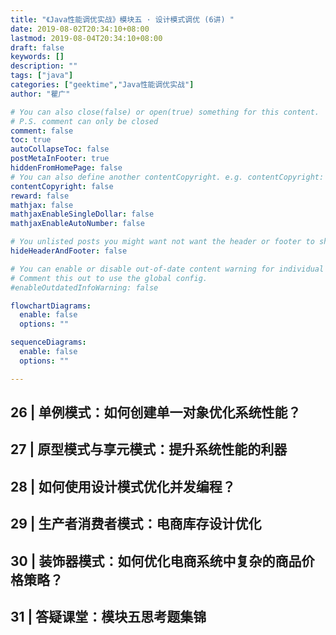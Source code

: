 ```yaml
---
title: "《Java性能调优实战》模块五 · 设计模式调优 (6讲) "
date: 2019-08-02T20:34:10+08:00
lastmod: 2019-08-04T20:34:10+08:00
draft: false
keywords: []
description: ""
tags: ["java"]
categories: ["geektime","Java性能调优实战"]
author: "瞿广"

# You can also close(false) or open(true) something for this content.
# P.S. comment can only be closed
comment: false
toc: true
autoCollapseToc: false
postMetaInFooter: true
hiddenFromHomePage: false
# You can also define another contentCopyright. e.g. contentCopyright: "This is another copyright."
contentCopyright: false
reward: false
mathjax: false
mathjaxEnableSingleDollar: false
mathjaxEnableAutoNumber: false

# You unlisted posts you might want not want the header or footer to show
hideHeaderAndFooter: false

# You can enable or disable out-of-date content warning for individual post.
# Comment this out to use the global config.
#enableOutdatedInfoWarning: false

flowchartDiagrams:
  enable: false
  options: ""

sequenceDiagrams: 
  enable: false
  options: ""

---
```








<!--more-->



## 26 | 单例模式：如何创建单一对象优化系统性能？
## 27 | 原型模式与享元模式：提升系统性能的利器
## 28 | 如何使用设计模式优化并发编程？
## 29 | 生产者消费者模式：电商库存设计优化
## 30 | 装饰器模式：如何优化电商系统中复杂的商品价格策略？
## 31 | 答疑课堂：模块五思考题集锦